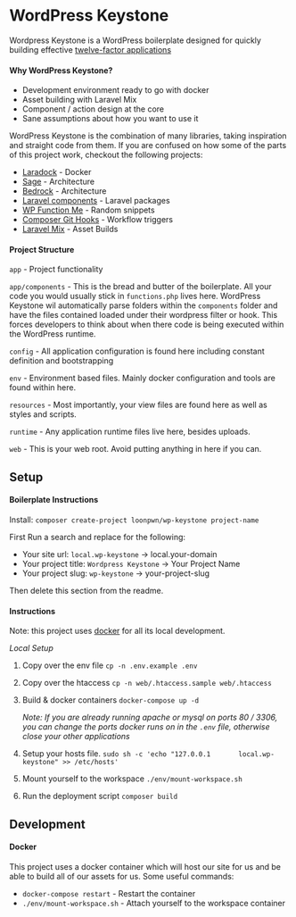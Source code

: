 WordPress Keystone 
===================

Wordpress Keystone is a WordPress boilerplate designed for quickly building effective 
[twelve-factor applications](https://12factor.net/) 

#### **Why WordPress Keystone?**
- Development environment ready to go with docker
- Asset building with Laravel Mix
- Component / action design at the core
- Sane assumptions about how you want to use it

WordPress Keystone is the combination of many libraries, taking inspiration and straight
code from them. If you are confused on how some of the parts of this project work,
checkout the following projects:
- [Laradock](https://github.com/laradock/laradock) - Docker
- [Sage](https://github.com/roots/sage) - Architecture
- [Bedrock](https://github.com/roots/bedrock) - Architecture
- [Laravel components](https://github.com/mattstauffer/Torch) - Laravel packages
- [WP Function Me](http://www.wpfunction.me/) - Random snippets
- [Composer Git Hooks](http://change-me/) - Workflow triggers
- [Laravel Mix](https://github.com/JeffreyWay/laravel-mix) - Asset Builds

#### **Project Structure**

`app` - Project functionality 

`app/components` - This is the bread and butter of the boilerplate. All your code you would usually stick
in `functions.php` lives here. WordPress Keystone wil automatically parse folders within the `components` folder 
and have the files contained loaded under their wordpress filter or hook. 
This forces developers to think about when there code is being executed within the WordPress runtime. 

`config` - All application configuration is found here including constant definition and bootstrapping

`env` - Environment based files. Mainly docker configuration and tools are found within here.  

`resources` - Most importantly, your view files are found here as well as styles and scripts.

`runtime` - Any application runtime files live here, besides uploads.   

`web` - This is your web root. Avoid putting anything in here if you can.


Setup
-------------

#### **Boilerplate Instructions**

Install: `composer create-project loonpwn/wp-keystone project-name`

First Run a search and replace for the following:
 - Your site url: `local.wp-keystone` -> local.your-domain
 - Your project title: `Wordpress Keystone` -> Your Project Name
 - Your project slug: `wp-keystone` -> your-project-slug 
 
Then delete this section from the readme.

#### **Instructions**

Note: this project uses [docker](https://www.docker.com/) for all its local development.

_Local Setup_
1. Copy over the env file `cp -n .env.example .env`
2. Copy over the htaccess `cp -n web/.htaccess.sample web/.htaccess`
3. Build & docker containers `docker-compose up -d`

   _Note: If you are already running apache or mysql on ports 80 / 3306, you can change the ports docker runs on in the 
   `.env` file, otherwise close your other applications_
   
 4. Setup your hosts file. `sudo sh -c 'echo "127.0.0.1       local.wp-keystone" >> /etc/hosts'`
5. Mount yourself to the workspace `./env/mount-workspace.sh`
6. Run the deployment script `composer build`


Development 
-------------

#### **Docker**

This project uses a docker container which will host our site for us and be able to build all of our assets for us.
Some useful commands:
- `docker-compose restart` - Restart the container
- `./env/mount-workspace.sh` - Attach yourself to the workspace container
